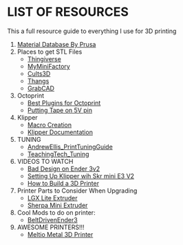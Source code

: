 # LIST OF RESOURCES
This a full resource guide to everything I use for 3D printing
1. [Material Database By Prusa](https://help.prusa3d.com/materials)
2. Places to get STL Files
    * [Thingiverse](https://www.thingiverse.com/)
    * [MyMiniFactory](https://www.myminifactory.com/)
    * [Cults3D](https://cults3d.com/en)
    * [Thangs](https://thangs.com/)
    * [GrabCAD](https://grabcad.com/library/category/3d-printing)
 3. Octoprint
    * [Best Plugins for Octoprint](https://all3dp.com/2/must-have-octoprint-plugins/)
    * [Putting Tape on 5V pin](https://community.octoprint.org/t/put-tape-on-the-5v-pin-why-and-how/13574)
4. Klipper
    * [Macro Creation](https://klipper.discourse.group/t/macro-creation-tutorial/30/6)
    * [Klipper Documentation](https://www.klipper3d.org/)
5. TUNING
    * [AndrewEllis_PrintTuningGuide](https://github.com/AndrewEllis93/Print-Tuning-Guide)
    * [TeachingTech_Tuning](https://teachingtechyt.github.io/index.html)
 6. VIDEOS TO WATCH
    * [Bad Design on Ender 3v2](https://youtu.be/9kN6WPuLrKU)
    * [Setting Up Klipper wih Skr mini E3 V2](https://youtu.be/dZEL_ycAOLs)
    * [How to Build a 3D Printer](https://youtu.be/qub5chyIQ0s)
 7. Printer Parts to Consider When Upgrading
    * [LGX Lite Extruder](https://www.bondtech.se/product/lgx-lite-extruder-no-motor/)
    * [Sherpa Mini Extruder](https://github.com/Annex-Engineering/Sherpa_Mini-Extruder)
 8. Cool Mods to do on printer:
    * [BeltDrivenEnder3](https://github.com/kevinakasam/BeltDrivenEnder3)
 9. AWESOME PRINTERS!!!
    * [Meltio Metal 3D Printer](https://meltio3d.com/?campaignid=14749959790&adgroupid=130368276649&adid=547830834691&gclid=Cj0KCQjwjN-SBhCkARIsACsrBz5z-hRWU4lovgoBKr_CH55x8sFH3Wjw6odmjvNdACiEbIHt5ZlJyLgaAhMXEALw_wcB)
  
